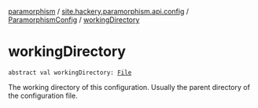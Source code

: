 [paramorphism](../../index.md) / [site.hackery.paramorphism.api.config](../index.md) / [ParamorphismConfig](index.md) / [workingDirectory](./working-directory.md)

# workingDirectory

`abstract val workingDirectory: `[`File`](https://docs.oracle.com/javase/6/docs/api/java/io/File.html)

The working directory of this configuration. Usually the parent directory of the configuration file.


